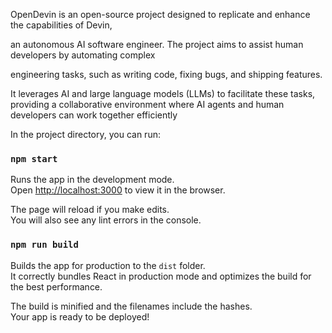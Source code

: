<a name="readme-top"></a>

<p>OpenDevin is an open-source project designed to replicate and enhance the capabilities of Devin,</p>
<p>an autonomous AI software engineer. The project aims to assist human developers by automating complex </p>
<p>engineering tasks, such as writing code, fixing bugs, and shipping features. </p>
<p>It leverages AI and large language models (LLMs) to facilitate these tasks, providing a collaborative environment where AI agents and human developers can work together efficiently</p>

In the project directory, you can run:

### `npm start`

Runs the app in the development mode.\
Open [http://localhost:3000](http://localhost:3000) to view it in the browser.

The page will reload if you make edits.\
You will also see any lint errors in the console.

### `npm run build`

Builds the app for production to the `dist` folder.\
It correctly bundles React in production mode and optimizes the build for the best performance.

The build is minified and the filenames include the hashes.\
Your app is ready to be deployed!
